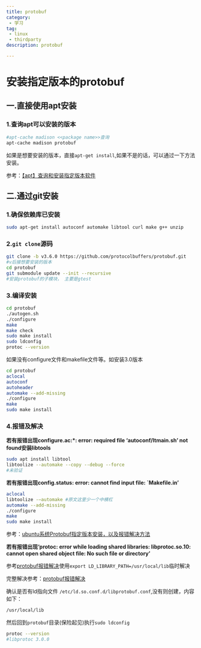 ```yaml
---
title: protobuf
category:
 - 学习
tag:
 - linux
 - thirdparty
description: protobuf

---
```

# 安装指定版本的protobuf

## 一.直接使用apt安装

### 1.查询apt可以安装的版本

```bash
#apt-cache madison <<package name>>查询
apt-cache madison protobuf
```

如果是想要安装的版本，直接`apt-get install`,如果不是的话，可以通过一下方法安装。

参考：[【apt】查询和安装指定版本软件](http://www.manongjc.com/detail/28-wvncyqwzccgilxq.html)

## 二.通过git安装

### 1.确保依赖库已安装

```bash
sudo apt-get install autoconf automake libtool curl make g++ unzip
```

### 2.`git clone`源码

```bash
git clone -b v3.6.0 https://github.com/protocolbuffers/protobuf.git
#v后接想要安装的版本
cd protobuf
git submodule update --init --recursive
#安装protobuf的子模块， 主要是gtest
```

### 3.编译安装

```bash
cd protobuf
./autogen.sh
./configure
make
make check
sudo make install
sudo ldconfig
protoc --version
```

如果没有configure文件和makefile文件等。如安装3.0版本

```bash
cd protobuf
aclocal
autoconf
autoheader
automake --add-missing
./configure
make
sudo make install
```

### 4.报错及解决

**若有报错出现configure.ac:\*: error: required file ‘autoconf/ltmain.sh’ not found安装libtools**

```bash
sudo apt install libtool
libtoolize --automake --copy --debug --force
#未验证
```

**若有报错出现config.status: error: cannot find input file: `Makefile.in’**

```bash
aclocal
libtoolize -–automake #原文这里少一个中横杠 
automake --add-missing
./configure
make
sudo make install
```

参考：[ubuntu系统Protobuf指定版本安装，以及报错解决方法](https://www.codenong.com/cs106207763/)

**若有报错出现‘protoc: error while loading shared libraries: libprotoc.so.10: cannot open shared object file: No such file or directory’**

参考[protobuf报错解决](https://blog.csdn.net/qq_27563511/article/details/80696403)使用`export LD_LIBRARY_PATH=/usr/local/lib`临时解决

完整解决参考：[protobuf报错解决](https://blog.csdn.net/cc1949/article/details/105655377)

确认是否有ld指向文件 `/etc/ld.so.conf.d/libprotobuf.conf`,没有则创建，内容如下：

```bash
/usr/local/lib
```

然后回到`protobuf`目录(保险起见)执行`sudo ldconfig`

```bash
protoc --version
#libprotoc 3.0.0
```

